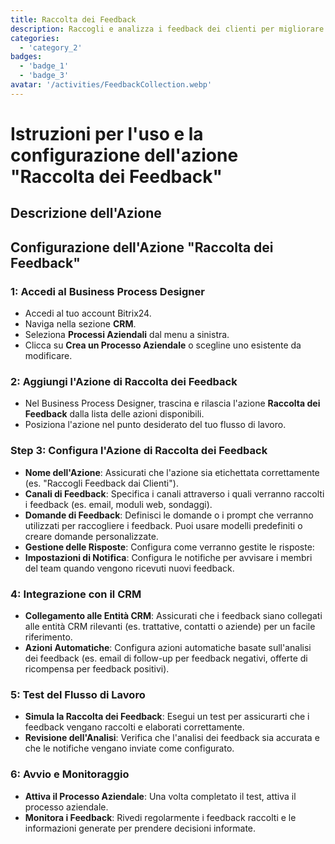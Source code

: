 ```yaml
---
title: Raccolta dei Feedback
description: Raccogli e analizza i feedback dei clienti per migliorare i servizi
categories: 
  - 'category_2'
badges: 
  - 'badge_1'
  - 'badge_3'
avatar: '/activities/FeedbackCollection.webp'
---
```


# Istruzioni per l'uso e la configurazione dell'azione "Raccolta dei Feedback"

## Descrizione dell'Azione

## **Configurazione dell'Azione "Raccolta dei Feedback"**

###  1: Accedi al Business Process Designer
- Accedi al tuo account Bitrix24.
- Naviga nella sezione **CRM**.
- Seleziona **Processi Aziendali** dal menu a sinistra.
- Clicca su **Crea un Processo Aziendale** o scegline uno esistente da modificare.

### 2: Aggiungi l'Azione di Raccolta dei Feedback
- Nel Business Process Designer, trascina e rilascia l'azione **Raccolta dei Feedback** dalla lista delle azioni disponibili.
- Posiziona l'azione nel punto desiderato del tuo flusso di lavoro.

### Step 3: Configura l'Azione di Raccolta dei Feedback
- **Nome dell'Azione**: Assicurati che l'azione sia etichettata correttamente (es. "Raccogli Feedback dai Clienti").
- **Canali di Feedback**: Specifica i canali attraverso i quali verranno raccolti i feedback (es. email, moduli web, sondaggi).
- **Domande di Feedback**: Definisci le domande o i prompt che verranno utilizzati per raccogliere i feedback. Puoi usare modelli predefiniti o creare domande personalizzate.
- **Gestione delle Risposte**: Configura come verranno gestite le risposte:
- **Impostazioni di Notifica**: Configura le notifiche per avvisare i membri del team quando vengono ricevuti nuovi feedback.

###  4: Integrazione con il CRM
- **Collegamento alle Entità CRM**: Assicurati che i feedback siano collegati alle entità CRM rilevanti (es. trattative, contatti o aziende) per un facile riferimento.
- **Azioni Automatiche**: Configura azioni automatiche basate sull'analisi dei feedback (es. email di follow-up per feedback negativi, offerte di ricompensa per feedback positivi).

###  5: Test del Flusso di Lavoro
- **Simula la Raccolta dei Feedback**: Esegui un test per assicurarti che i feedback vengano raccolti e elaborati correttamente.
- **Revisione dell'Analisi**: Verifica che l'analisi dei feedback sia accurata e che le notifiche vengano inviate come configurato.

### 6: Avvio e Monitoraggio
- **Attiva il Processo Aziendale**: Una volta completato il test, attiva il processo aziendale.
- **Monitora i Feedback**: Rivedi regolarmente i feedback raccolti e le informazioni generate per prendere decisioni informate.